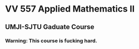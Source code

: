 # VV 557 Applied Mathematics II
## UMJI-SJTU Gaduate Course
### Warning: This course is fucking hard.
